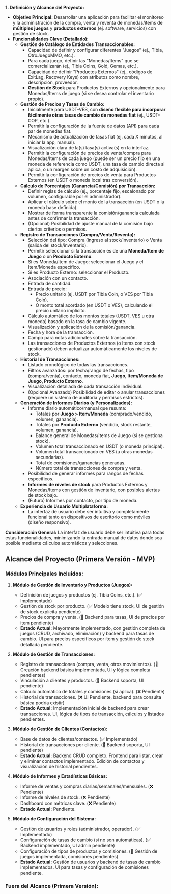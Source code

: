 **1. Definición y Alcance del Proyecto:**

*   **Objetivo Principal:** Desarrollar una aplicación para facilitar el monitoreo y la administración de la compra, venta y reventa de monedas/ítems de **múltiples juegos** y **productos externos** (ej. software, servicios) con gestión de stock.
*   **Funcionalidades Clave (Detallado):**
    *   **Gestión de Catálogo de Entidades Transaccionables:**
        *   Capacidad de definir y configurar diferentes "Juegos" (ej., Tibia, OtroJuegoMMO, etc.).
        *   Para cada juego, definir las "Monedas/Items" que se comercializarán (ej., Tibia Coins, Gold, Gemas, etc.).
        *   Capacidad de definir "Productos Externos" (ej., códigos de ExitLag, Recovery Keys) con atributos como nombre, descripción, proveedor.
        *   **Gestión de Stock** para Productos Externos y opcionalmente para Monedas/Items de juego (si se desea controlar el inventario propio).
    *   **Gestión de Precios y Tasas de Cambio:**
        *   Inicialmente para USDT-VES, con **diseño flexible para incorporar fácilmente otras tasas de cambio de monedas fiat** (ej., USDT-COP, etc.).
        *   Permitir la configuración de la fuente de datos (API) para cada par de monedas fiat.
        *   Mecanismo de actualización de tasas fiat (ej. cada X minutos, al iniciar la app, manual).
        *   Visualización clara de la(s) tasa(s) activa(s) en la interfaz.
        *   Permitir la configuración de precios de venta/compra para Monedas/Items de cada juego (puede ser un precio fijo en una moneda de referencia como USDT, una tasa de cambio directa si aplica, o un margen sobre un costo de adquisición).
        *   Permitir la configuración de precios de venta para Productos Externos (en USDT o moneda local tras conversión).
    *   **Cálculo de Porcentajes (Ganancia/Comisión) por Transacción:**
        *   Definir reglas de cálculo (ej., porcentaje fijo, escalonado por volumen, configurable por el administrador).
        *   Aplicar el cálculo sobre el monto de la transacción (en USDT o la moneda base definida).
        *   Mostrar de forma transparente la comisión/ganancia calculada antes de confirmar la transacción.
        *   (Opcional) Posibilidad de ajuste manual de la comisión bajo ciertos criterios o permisos.
    *   **Registro de Transacciones (Compra/Venta/Reventa):**
        *   Selección del tipo: Compra (ingreso al stock/inventario) o Venta (salida del stock/inventario).
        *   Permitir seleccionar si la transacción es de una **Moneda/Item de Juego** o un **Producto Externo**.
        *   Si es Moneda/Item de Juego: seleccionar el Juego y el Item/Moneda específico.
        *   Si es Producto Externo: seleccionar el Producto.
        *   Asociación con un contacto.
        *   Entrada de cantidad.
        *   Entrada de precio:
            *   Precio unitario (ej. USDT por Tibia Coin, o VES por Tibia Coin).
            *   O monto total acordado (en USDT o VES), calculando el precio unitario implícito.
        *   Cálculo automático de los montos totales (USDT, VES u otra moneda) basado en la tasa de cambio vigente.
        *   Visualización y aplicación de la comisión/ganancia.
        *   Fecha y hora de la transacción.
        *   Campo para notas adicionales sobre la transacción.
        *   Las transacciones de Productos Externos (o Items con stock gestionado) deben actualizar automáticamente los niveles de stock.
    *   **Historial de Transacciones:**
        *   Listado cronológico de todas las transacciones.
        *   Filtros avanzados: por fecha/rango de fechas, tipo (compra/venta), contacto, moneda fiat, **Juego, Item/Moneda de Juego, Producto Externo**.
        *   Visualización detallada de cada transacción individual.
        *   (Opcional Avanzado) Posibilidad de editar o anular transacciones (requiere un sistema de auditoría y permisos estrictos).
    *   **Generación de Informes Diarios (y Personalizados):**
        *   Informe diario automático/manual que resuma:
            *   Totales por **Juego > Item/Moneda** (comprado/vendido, volumen, ganancia).
            *   Totales por **Producto Externo** (vendido, stock restante, volumen, ganancia).
            *   Balance general de Monedas/Items de Juego (si se gestiona stock).
            *   Volumen total transaccionado en USDT (o moneda principal).
            *   Volumen total transaccionado en VES (u otras monedas secundarias).
            *   Total de comisiones/ganancias generadas.
            *   Número total de transacciones de compra y venta.
        *   Posibilidad de generar informes para rangos de fechas específicos.
        *   **Informes de niveles de stock** para Productos Externos y Monedas/Items con gestión de inventario, con posibles alertas de stock bajo.
        *   (Futuro) Informes por contacto, por tipo de moneda.
    *   **Experiencia de Usuario Multiplataforma:**
        *   La interfaz de usuario debe ser intuitiva y completamente funcional tanto en dispositivos de escritorio como móviles (diseño responsivo).

**Consideración General:** La interfaz de usuario debe ser intuitiva para todas estas funcionalidades, minimizando la entrada manual de datos donde sea posible mediante cálculos automáticos y selecciones.

## Alcance del Proyecto (Primera Versión - MVP)

### Módulos Principales Incluidos:

1.  **Módulo de Gestión de Inventario y Productos (Juegos):**
    *   Definición de juegos y productos (ej. Tibia Coins, etc.). (✅ Implementado)
    *   Gestión de stock por producto. (✅ Modelo tiene stock, UI de gestión de stock explícita pendiente)
    *   Precios de compra y venta. (🚧 Backend para tasas, UI de precios por item pendiente)
    *   **Estado Actual:** Mayormente implementado, con gestión completa de juegos (CRUD, archivado, eliminación) y backend para tasas de cambio. UI para precios específicos por ítem y gestión de stock detallada pendiente.

2.  **Módulo de Gestión de Transacciones:**
    *   Registro de transacciones (compra, venta, otros movimientos). (🚧 Creación backend básica implementada, UI y lógica completa pendientes)
    *   Vinculación a clientes y productos. (🚧 Backend soporta, UI pendiente)
    *   Cálculo automático de totales y comisiones (si aplica). (❌ Pendiente)
    *   Historial de transacciones. (❌ UI Pendiente, backend para consulta básica podría existir)
    *   **Estado Actual:** Implementación inicial de backend para crear transacciones. UI, lógica de tipos de transacción, cálculos y listados pendientes.

3.  **Módulo de Gestión de Clientes (Contactos):**
    *   Base de datos de clientes/contactos. (✅ Implementado)
    *   Historial de transacciones por cliente. (🚧 Backend soporta, UI pendiente)
    *   **Estado Actual:** Backend CRUD completo. Frontend para listar, crear y eliminar contactos implementado. Edición de contactos y visualización de historial pendientes.

4.  **Módulo de Informes y Estadísticas Básicas:**
    *   Informe de ventas y compras diarias/semanales/mensuales. (❌ Pendiente)
    *   Informe de niveles de stock. (❌ Pendiente)
    *   Dashboard con métricas clave. (❌ Pendiente)
    *   **Estado Actual:** Pendiente.

5.  **Módulo de Configuración del Sistema:**
    *   Gestión de usuarios y roles (administrador, operador). (✅ Implementado)
    *   Configuración de tasas de cambio (si no son automáticas). (✅ Backend implementado, UI admin pendiente)
    *   Configuración de tipos de productos y comisiones. (🚧 Gestión de juegos implementada, comisiones pendientes)
    *   **Estado Actual:** Gestión de usuarios y backend de tasas de cambio implementados. UI para tasas y configuración de comisiones pendiente.

### Fuera del Alcance (Primera Versión): 